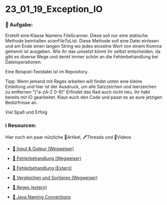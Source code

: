 # 23_01_19_Exception_IO

### 📝 Aufgabe:

Erstellt eine Klasse Namens FileScanner. Diese soll nur eine statische Methode beinhalten *scanFileToList*. Diese Methode soll eine Datei einlesen und am Ende einen langen String wo jedes einzelne Wort von einem Komma getrennt ist ausgeben. Wie ihr das umsetzt könnt ihr selbst entscheiden; da gibt es diverse Wege und denkt immer schön an die Fehlerbehandlung bei Dateioperationen.

Eine Beispiel-Textdatei ist im Repository.

Tipp: Wenn jemand mit Regex arbeiten will findet unten eine kleine Einleitung und hier ist der Ausdruck, um alle Satzzeichen und leerzeichen zu entfernen "[^a-zA-Z 0-9]"
Erfindet das Rad auch nicht neu. Ihr habt bereits mit IO gearbeitet. Klaut euch den Code und passt es an eure jetzigen Bedürfnisse an.


Viel Spaß und Erfolg
    
### ℹ️ Resourcen:
Hier noch ein paar nützliche 📃Artikel, 🖊️Threads und 🎥Videos

- [📃 Input & Outpur (Wegweiser)](https://dh-cologne.github.io/java-wegweiser/articles/IO.html)
- [📃 Fehlerbehandlung (Wegweiser)](https://dh-cologne.github.io/java-wegweiser/articles/IO.html)
- [📃 Fehlerbehandlung (Extern)](https://java-tutorial.org/exception-handling.html)
- [📃 Vergleichen und Sortieren (Wegweiser)](https://dh-cologne.github.io/java-wegweiser/articles/Vergleichen-Sortieren.html)
- [📃 Regex (extern)](https://openbook.rheinwerk-verlag.de/javainsel9/javainsel_04_007.htm)

- [📃 Java Naming Conventions](https://github.com/DH-Cologne/java-wegweiser/blob/master/articles/Naming-Conventions.md)
